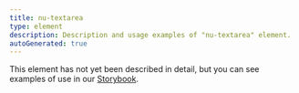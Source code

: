 ```yaml
---
title: nu-textarea
type: element
description: Description and usage examples of "nu-textarea" element.
autoGenerated: true
---
```


This element has not yet been described in detail, but you can see examples of use in our [Storybook](/storybook).